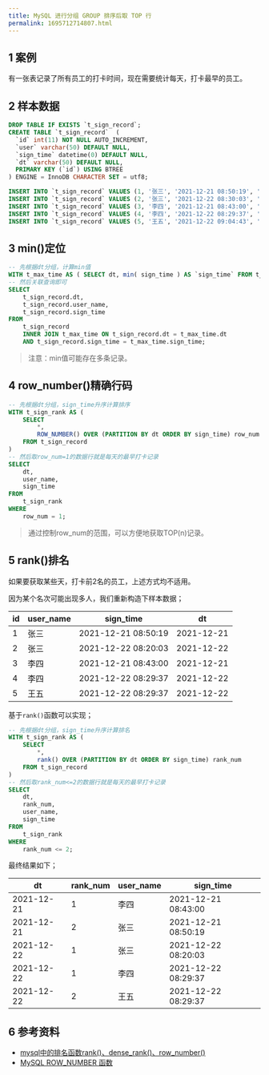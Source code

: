 ```yaml
---
title: MySQL 进行分组 GROUP 排序后取 TOP 行
permalink: 1695712714807.html
---
```


## 1 案例

有一张表记录了所有员工的打卡时间，现在需要统计每天，打卡最早的员工。

## 2 样本数据

```sql
DROP TABLE IF EXISTS `t_sign_record`;
CREATE TABLE `t_sign_record`  (
  `id` int(11) NOT NULL AUTO_INCREMENT,
  `user` varchar(50) DEFAULT NULL,
  `sign_time` datetime(0) DEFAULT NULL,
  `dt` varchar(50) DEFAULT NULL,
  PRIMARY KEY (`id`) USING BTREE
) ENGINE = InnoDB CHARACTER SET = utf8;

INSERT INTO `t_sign_record` VALUES (1, '张三', '2021-12-21 08:50:19', '2021-12-21');
INSERT INTO `t_sign_record` VALUES (2, '张三', '2021-12-22 08:30:03', '2021-12-22');
INSERT INTO `t_sign_record` VALUES (3, '李四', '2021-12-21 08:43:00', '2021-12-21');
INSERT INTO `t_sign_record` VALUES (4, '李四', '2021-12-22 08:29:37', '2021-12-22');
INSERT INTO `t_sign_record` VALUES (5, '王五', '2021-12-22 09:04:43', '2021-12-22');
```

## 3 min()定位

```sql
-- 先根据dt分组，计算min值
WITH t_max_time AS ( SELECT dt, min( sign_time ) AS `sign_time` FROM t_sign_record GROUP BY dt ) 
-- 然后关联查询即可
SELECT
	t_sign_record.dt,
	t_sign_record.user_name,
	t_sign_record.sign_time 
FROM
	t_sign_record
	INNER JOIN t_max_time ON t_sign_record.dt = t_max_time.dt 
	AND t_sign_record.sign_time = t_max_time.sign_time;
```

> 注意：min值可能存在多条记录。

## 4 row_number()精确行码

```sql
-- 先根据dt分组，sign_time升序计算排序
WITH t_sign_rank AS ( 
	SELECT 
		*, 
		ROW_NUMBER() OVER (PARTITION BY dt ORDER BY sign_time) row_num 	
	FROM t_sign_record 
) 
-- 然后取row_num=1的数据行就是每天的最早打卡记录
SELECT
	dt,
	user_name,
	sign_time 
FROM
	t_sign_rank 
WHERE
	row_num = 1;
```

> 通过控制row_num的范围，可以方便地获取TOP(n)记录。

## 5 rank()排名

如果要获取某些天，打卡前2名的员工，上述方式均不适用。

因为某个名次可能出现多人，我们重新构造下样本数据；

| id   | user_name | sign_time           | dt         |
| ---- | --------- | ------------------- | ---------- |
| 1    | 张三      | 2021-12-21 08:50:19 | 2021-12-21 |
| 2    | 张三      | 2021-12-22 08:20:03 | 2021-12-22 |
| 3    | 李四      | 2021-12-21 08:43:00 | 2021-12-21 |
| 4    | 李四      | 2021-12-22 08:29:37 | 2021-12-22 |
| 5    | 王五      | 2021-12-22 08:29:37 | 2021-12-22 |

基于`rank()`函数可以实现；

```sql
-- 先根据dt分组，sign_time升序计算排名
WITH t_sign_rank AS ( 
	SELECT 
		*, 
		rank() OVER (PARTITION BY dt ORDER BY sign_time) rank_num
	FROM t_sign_record 
) 
-- 然后取rank_num<=2的数据行就是每天的最早打卡记录
SELECT
	dt,
  	rank_num,
	user_name,
	sign_time 
FROM
	t_sign_rank 
WHERE
	rank_num <= 2;
```

最终结果如下；

| dt         | rank_num | user_name | sign_time           |
| ---------- | -------- | --------- | ------------------- |
| 2021-12-21 | 1        | 李四      | 2021-12-21 08:43:00 |
| 2021-12-21 | 2        | 张三      | 2021-12-21 08:50:19 |
| 2021-12-22 | 1        | 张三      | 2021-12-22 08:20:03 |
| 2021-12-22 | 1        | 李四      | 2021-12-22 08:29:37 |
| 2021-12-22 | 2        | 王五      | 2021-12-22 08:29:37 |

## 6 参考资料

- [mysql中的排名函数rank()、dense_rank()、row_number()](https://www.cnblogs.com/wangshx666/p/14002629.html)
- [MySQL ROW_NUMBER 函数](https://www.begtut.com/mysql/mysql-row-number-function.html)